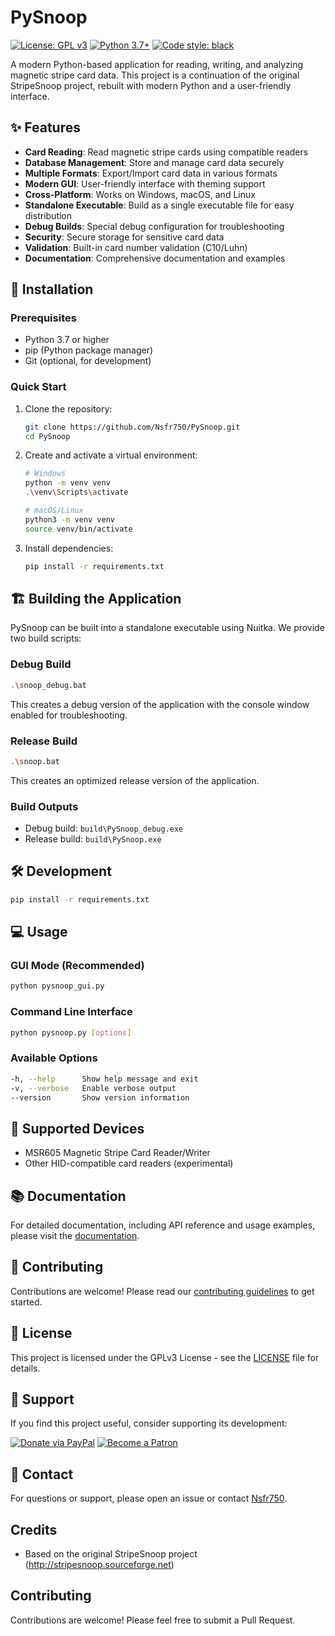 # PySnoop

[![License: GPL v3](https://img.shields.io/badge/License-GPLv3-blue.svg)](https://www.gnu.org/licenses/gpl-3.0)
[![Python 3.7+](https://img.shields.io/badge/python-3.7+-blue.svg)](https://www.python.org/downloads/)
[![Code style: black](https://img.shields.io/badge/code%20style-black-000000.svg)](https://github.com/psf/black)

A modern Python-based application for reading, writing, and analyzing magnetic stripe card data. This project is a continuation of the original StripeSnoop project, rebuilt with modern Python and a user-friendly interface.

## ✨ Features

- **Card Reading**: Read magnetic stripe cards using compatible readers
- **Database Management**: Store and manage card data securely
- **Multiple Formats**: Export/Import card data in various formats
- **Modern GUI**: User-friendly interface with theming support
- **Cross-Platform**: Works on Windows, macOS, and Linux
- **Standalone Executable**: Build as a single executable file for easy distribution
- **Debug Builds**: Special debug configuration for troubleshooting
- **Security**: Secure storage for sensitive card data
- **Validation**: Built-in card number validation (C10/Luhn)
- **Documentation**: Comprehensive documentation and examples

## 🚀 Installation

### Prerequisites

- Python 3.7 or higher
- pip (Python package manager)
- Git (optional, for development)

### Quick Start

1. Clone the repository:

   ```bash
   git clone https://github.com/Nsfr750/PySnoop.git
   cd PySnoop
   ```

2. Create and activate a virtual environment:

   ```bash
   # Windows
   python -m venv venv
   .\venv\Scripts\activate
   
   # macOS/Linux
   python3 -m venv venv
   source venv/bin/activate
   ```

3. Install dependencies:

   ```bash
   pip install -r requirements.txt
   ```

## 🏗️ Building the Application

PySnoop can be built into a standalone executable using Nuitka. We provide two build scripts:

### Debug Build

```bash
.\snoop_debug.bat
```

This creates a debug version of the application with the console window enabled for troubleshooting.

### Release Build

```bash
.\snoop.bat
```

This creates an optimized release version of the application.

### Build Outputs

- Debug build: `build\PySnoop_debug.exe`
- Release build: `build\PySnoop.exe`

## 🛠️ Development
   ```bash
   pip install -r requirements.txt
   ```

## 💻 Usage

### GUI Mode (Recommended)

```bash
python pysnoop_gui.py
```

### Command Line Interface

```bash
python pysnoop.py [options]
```

### Available Options

```bash
-h, --help      Show help message and exit
-v, --verbose   Enable verbose output
--version       Show version information
```

## 🔌 Supported Devices

- MSR605 Magnetic Stripe Card Reader/Writer
- Other HID-compatible card readers (experimental)

## 📚 Documentation

For detailed documentation, including API reference and usage examples, please visit the [documentation](https://nsfr750.github.io/PySnoop/ "PySnoop Documentation").

## 🤝 Contributing

Contributions are welcome! Please read our [contributing guidelines](CONTRIBUTING.md) to get started.

## 📄 License

This project is licensed under the GPLv3 License - see the [LICENSE](LICENSE) file for details.

## 🙏 Support

If you find this project useful, consider supporting its development:

[![Donate via PayPal](https://img.shields.io/badge/Donate-PayPal-blue.svg)](https://paypal.me/3dmega)
[![Become a Patron](https://img.shields.io/badge/Support-Patreon-orange.svg)](https://www.patreon.com/Nsfr750)

## 📧 Contact

For questions or support, please open an issue or contact [Nsfr750](mailto:nsfr750@yandex.com).

## Credits

- Based on the original StripeSnoop project (http://stripesnoop.sourceforge.net)

## Contributing

Contributions are welcome! Please feel free to submit a Pull Request.
